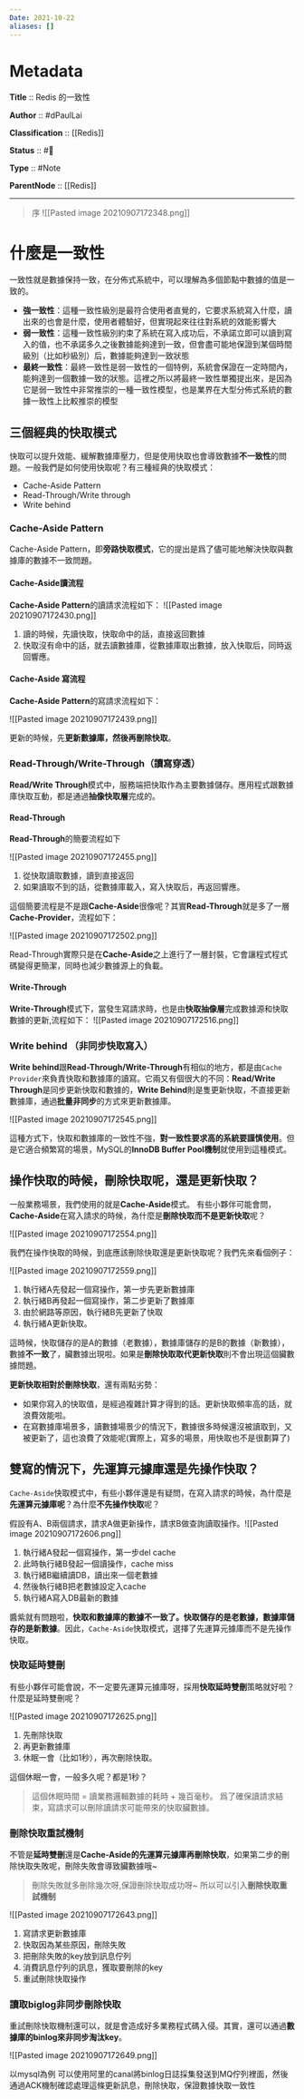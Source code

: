 ```yaml
---
Date: 2021-10-22
aliases: []
---
```


# Metadata

**Title** :: Redis 的一致性

**Author** :: #dPaulLai

**Classification** :: [[Redis]]

**Status** :: #🌱

**Type** :: #Note

**ParentNode** :: [[Redis]]

---
> 序
![[Pasted image 20210907172348.png]]

# 什麼是一致性
一致性就是數據保持一致，在分佈式系統中，可以理解為多個節點中數據的值是一致的。

-   **強一致性**：這種一致性級別是最符合使用者直覺的，它要求系統寫入什麼，讀出來的也會是什麼，使用者體驗好，但實現起來往往對系統的效能影響大
-   **弱一致性**：這種一致性級別約束了系統在寫入成功后，不承諾立即可以讀到寫入的值，也不承諾多久之後數據能夠達到一致，但會盡可能地保證到某個時間級別（比如秒級別）后，數據能夠達到一致狀態
-   **最終一致性**：最終一致性是弱一致性的一個特例，系統會保證在一定時間內，能夠達到一個數據一致的狀態。這裡之所以將最終一致性單獨提出來，是因為它是弱一致性中非常推崇的一種一致性模型，也是業界在大型分佈式系統的數據一致性上比較推崇的模型

## 三個經典的快取模式

快取可以提升效能、緩解數據庫壓力，但是使用快取也會導致數據**不一致性**的問題。一般我們是如何使用快取呢？有三種經典的快取模式：

-   Cache-Aside Pattern
-   Read-Through/Write through
-   Write behind

### Cache-Aside Pattern

Cache-Aside Pattern，即**旁路快取模式**，它的提出是爲了儘可能地解決快取與數據庫的數據不一致問題。

#### Cache-Aside讀流程

**Cache-Aside Pattern**的讀請求流程如下：
![[Pasted image 20210907172430.png]]

1.  讀的時候，先讀快取，快取命中的話，直接返回數據
2.  快取沒有命中的話，就去讀數據庫，從數據庫取出數據，放入快取后，同時返回響應。

#### Cache-Aside 寫流程

**Cache-Aside Pattern**的寫請求流程如下：

![[Pasted image 20210907172439.png]]

更新的時候，先**更新數據庫，然後再刪除快取**。

### Read-Through/Write-Through（讀寫穿透）

**Read/Write Through**模式中，服務端把快取作為主要數據儲存。應用程式跟數據庫快取互動，都是通過**抽像快取層**完成的。

#### Read-Through

**Read-Through**的簡要流程如下

![[Pasted image 20210907172455.png]]

1.  從快取讀取數據，讀到直接返回
2.  如果讀取不到的話，從數據庫載入，寫入快取后，再返回響應。

這個簡要流程是不是跟**Cache-Aside**很像呢？其實**Read-Through**就是多了一層**Cache-Provider**，流程如下：

![[Pasted image 20210907172502.png]]

Read-Through實際只是在**Cache-Aside**之上進行了一層封裝，它會讓程式程式碼變得更簡潔，同時也減少數據源上的負載。

#### Write-Through

**Write-Through**模式下，當發生寫請求時，也是由**快取抽像層**完成數據源和快取數據的更新,流程如下： 
![[Pasted image 20210907172516.png]]

### Write behind （非同步快取寫入）

**Write behind**跟**Read-Through/Write-Through**有相似的地方，都是由`Cache Provider`來負責快取和數據庫的讀寫。它兩又有個很大的不同：**Read/Write Through**是同步更新快取和數據的，**Write Behind**則是隻更新快取，不直接更新數據庫，通過**批量非同步**的方式來更新數據庫。

![[Pasted image 20210907172545.png]]

這種方式下，快取和數據庫的一致性不強，**對一致性要求高的系統要謹慎使用**。但是它適合頻繁寫的場景，MySQL的**InnoDB Buffer Pool機制**就使用到這種模式。

## 操作快取的時候，刪除快取呢，還是更新快取？

一般業務場景，我們使用的就是**Cache-Aside**模式。 有些小夥伴可能會問， **Cache-Aside**在寫入請求的時候，為什麼是**刪除快取而不是更新快取**呢？

![[Pasted image 20210907172554.png]]

我們在操作快取的時候，到底應該刪除快取還是更新快取呢？我們先來看個例子：

![[Pasted image 20210907172559.png]]

1.  執行緒A先發起一個寫操作，第一步先更新數據庫
2.  執行緒B再發起一個寫操作，第二步更新了數據庫
3.  由於網路等原因，執行緒B先更新了快取
4.  執行緒A更新快取。

這時候，快取儲存的是A的數據（老數據），數據庫儲存的是B的數據（新數據），數據**不一致**了，臟數據出現啦。如果是**刪除快取取代更新快取**則不會出現這個臟數據問題。

**更新快取相對於刪除快取**，還有兩點劣勢：

-   如果你寫入的快取值，是經過複雜計算才得到的話。更新快取頻率高的話，就浪費效能啦。
-   在寫數據庫場景多，讀數據場景少的情況下，數據很多時候還沒被讀取到，又被更新了，這也浪費了效能呢(實際上，寫多的場景，用快取也不是很劃算了)

## 雙寫的情況下，先運算元據庫還是先操作快取？

`Cache-Aside`快取模式中，有些小夥伴還是有疑問，在寫入請求的時候，為什麼是**先運算元據庫呢**？為什麼**不先操作快取**呢？

假設有A、B兩個請求，請求A做更新操作，請求B做查詢讀取操作。![[Pasted image 20210907172606.png]]

1.  執行緒A發起一個寫操作，第一步del cache
2.  此時執行緒B發起一個讀操作，cache miss
3.  執行緒B繼續讀DB，讀出來一個老數據
4.  然後執行緒B把老數據設定入cache
5.  執行緒A寫入DB最新的數據

醬紫就有問題啦，**快取和數據庫的數據不一致了。快取儲存的是老數據，數據庫儲存的是新數據**。因此，`Cache-Aside`快取模式，選擇了先運算元據庫而不是先操作快取。

### 快取延時雙刪

有些小夥伴可能會說，不一定要先運算元據庫呀，採用**快取延時雙刪**策略就好啦？什麼是延時雙刪呢？

![[Pasted image 20210907172625.png]]

1.  先刪除快取
2.  再更新數據庫
3.  休眠一會（比如1秒），再次刪除快取。

這個休眠一會，一般多久呢？都是1秒？

> 這個休眠時間 = 讀業務邏輯數據的耗時 + 幾百毫秒。 爲了確保讀請求結束，寫請求可以刪除讀請求可能帶來的快取臟數據。

### 刪除快取重試機制

不管是**延時雙刪**還是**Cache-Aside的先運算元據庫再刪除快取**，如果第二步的刪除快取失敗呢，刪除失敗會導致臟數據哦~

> 刪除失敗就多刪除幾次呀,保證刪除快取成功呀~ 所以可以引入**刪除快取重試機制**

![[Pasted image 20210907172643.png]]

1.  寫請求更新數據庫
2.  快取因為某些原因，刪除失敗
3.  把刪除失敗的key放到訊息佇列
4.  消費訊息佇列的訊息，獲取要刪除的key
5.  重試刪除快取操作

### 讀取biglog非同步刪除快取

重試刪除快取機制還可以，就是會造成好多業務程式碼入侵。其實，還可以通過**數據庫的binlog來非同步淘汰key**。

![[Pasted image 20210907172649.png]]

以mysql為例 可以使用阿里的canal將binlog日誌採集發送到MQ佇列裡面，然後通過ACK機制確認處理這條更新訊息，刪除快取，保證數據快取一致性
